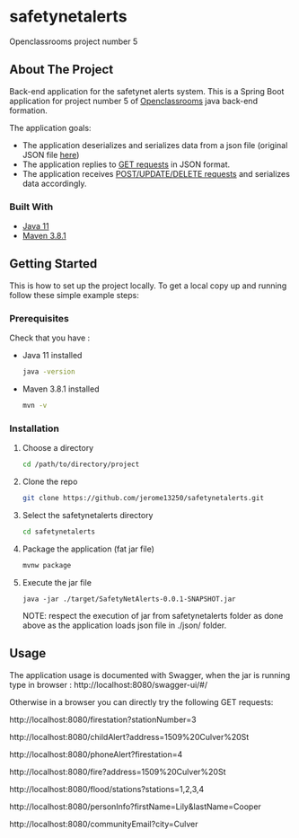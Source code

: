 # safetynetalerts
Openclassrooms project number 5

<!-- ABOUT THE PROJECT -->
## About The Project

Back-end application for the safetynet alerts system. This is a Spring Boot application for project number 5 of [Openclassrooms](https://openclassrooms.com/) java back-end formation.

The application goals:
* The application deserializes and serializes data from a json file (original JSON file [here](https://s3-eu-west-1.amazonaws.com/course.oc-static.com/projects/DA+Java+EN/P5+/data.json))
* The application replies to [GET requests](https://s3-eu-west-1.amazonaws.com/course.oc-static.com/projects/DAJava_P5/URLs.pdf) in JSON format.
* The application receives [POST/UPDATE/DELETE requests](https://s3-eu-west-1.amazonaws.com/course.oc-static.com/projects/DAJava_P5/Endpoints.pdf) and serializes data accordingly.

### Built With

* [Java 11](https://adoptopenjdk.net/)
* [Maven 3.8.1](https://maven.apache.org/download.cgi#downloading-apache-maven-3-8-1)

<!-- GETTING STARTED -->
## Getting Started

This is how to set up the project locally.
To get a local copy up and running follow these simple example steps:

### Prerequisites

Check that you have : 
* Java 11 installed
  ```sh
  java -version
  ```
* Maven 3.8.1 installed
  ```sh
  mvn -v
  ```

### Installation

1. Choose a directory
   ```sh
   cd /path/to/directory/project
   ```
2. Clone the repo
   ```sh
   git clone https://github.com/jerome13250/safetynetalerts.git
   ```
3. Select the safetynetalerts directory
   ```sh
   cd safetynetalerts
   ```
4. Package the application (fat jar file)
   ```sh
   mvnw package
   ```
5. Execute the jar file
   ```JS
   java -jar ./target/SafetyNetAlerts-0.0.1-SNAPSHOT.jar
   ```
   NOTE: respect the execution of jar from safetynetalerts folder as done above as the application loads json file in ./json/ folder.



<!-- USAGE EXAMPLES -->
## Usage

The application usage is documented with Swagger, when the jar is running type in browser : http://localhost:8080/swagger-ui/#/

Otherwise in a browser you can directly try the following GET requests:

http://localhost:8080/firestation?stationNumber=3

http://localhost:8080/childAlert?address=1509%20Culver%20St

http://localhost:8080/phoneAlert?firestation=4

http://localhost:8080/fire?address=1509%20Culver%20St

http://localhost:8080/flood/stations?stations=1,2,3,4

http://localhost:8080/personInfo?firstName=Lily&lastName=Cooper

http://localhost:8080/communityEmail?city=Culver
